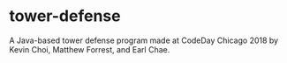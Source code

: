 # tower-defense
A Java-based tower defense program made at CodeDay Chicago 2018 by Kevin Choi, Matthew Forrest, and Earl Chae.
